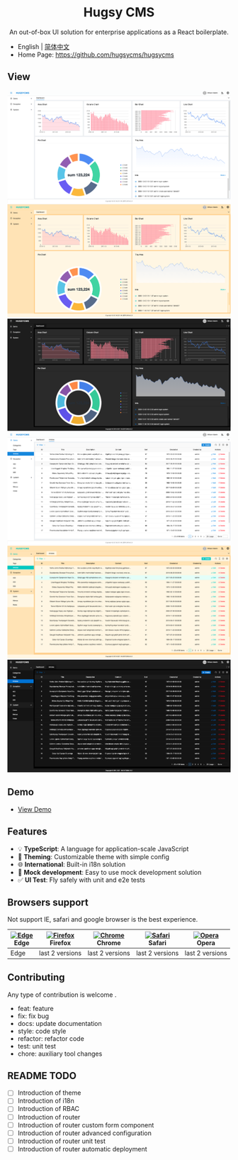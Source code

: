 <h1 align="center">Hugsy CMS</h1>

<div align="center">

An out-of-box UI solution for enterprise applications as a React boilerplate.

</div>

- English | [简体中文](./README.zh-CN.md)
- Home Page: https://github.com/hugsycms/hugsycms

## View

<img src="./public/assets/1.png" >
<img src="./public/assets/2.png" >
<img src="./public/assets/3.png" >
<img src="./public/assets/4.png" >
<img src="./public/assets/5.png" >
<img src="./public/assets/6.png" >

## Demo

- [View Demo](http://106.13.45.226:5000)

## Features

- :bulb: **TypeScript**: A language for application-scale JavaScript
- :art: **Theming**: Customizable theme with simple config
- :globe_with_meridians: **International**: Built-in i18n solution
- :1234: **Mock development**: Easy to use mock development solution
- :white_check_mark: **UI Test**: Fly safely with unit and e2e tests

## Browsers support

Not support IE, safari and google browser is the best experience.

| [<img src="https://raw.githubusercontent.com/alrra/browser-logos/master/src/edge/edge_48x48.png" alt="Edge" width="24px" height="24px" />](http://godban.github.io/browsers-support-badges/)</br> Edge | [<img src="https://raw.githubusercontent.com/alrra/browser-logos/master/src/firefox/firefox_48x48.png" alt="Firefox" width="24px" height="24px" />](http://godban.github.io/browsers-support-badges/)</br>Firefox | [<img src="https://raw.githubusercontent.com/alrra/browser-logos/master/src/chrome/chrome_48x48.png" alt="Chrome" width="24px" height="24px" />](http://godban.github.io/browsers-support-badges/)</br>Chrome | [<img src="https://raw.githubusercontent.com/alrra/browser-logos/master/src/safari/safari_48x48.png" alt="Safari" width="24px" height="24px" />](http://godban.github.io/browsers-support-badges/)</br>Safari | [<img src="https://raw.githubusercontent.com/alrra/browser-logos/master/src/opera/opera_48x48.png" alt="Opera" width="24px" height="24px" />](http://godban.github.io/browsers-support-badges/)</br>Opera |
| --- | --- | --- | --- | --- |
| Edge | last 2 versions | last 2 versions | last 2 versions | last 2 versions |

## Contributing

Any type of contribution is welcome .

- feat: feature
- fix: fix bug
- docs: update documentation
- style: code style
- refactor: refactor code
- test: unit test
- chore: auxiliary tool changes

## README TODO

- [ ] Introduction of theme
- [ ] Introduction of i18n
- [ ] Introduction of RBAC
- [ ] Introduction of router
- [ ] Introduction of router custom form component
- [ ] Introduction of router advanced configuration
- [ ] Introduction of router unit test
- [ ] Introduction of router automatic deployment
